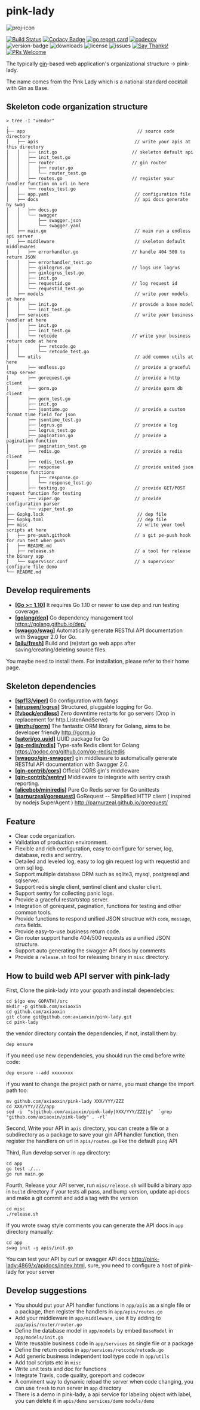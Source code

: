 # pink-lady

![proj-icon](https://raw.githubusercontent.com/axiaoxin/pink-lady/master/misc/pinklady.png)

[![Build Status](https://travis-ci.org/axiaoxin/pink-lady.svg?branch=master)](https://travis-ci.org/axiaoxin/pink-lady)
[![Codacy Badge](https://api.codacy.com/project/badge/Grade/b906dd1655074f60bf93a7c592d29204)](https://www.codacy.com/app/axiaoxin/pink-lady?utm_source=github.com&amp;utm_medium=referral&amp;utm_content=axiaoxin/pink-lady&amp;utm_campaign=Badge_Grade)
[![go report card](https://goreportcard.com/badge/github.com/axiaoxin/pink-lady)](https://goreportcard.com/report/github.com/axiaoxin/pink-lady)
[![codecov](https://codecov.io/gh/axiaoxin/pink-lady/branch/master/graph/badge.svg)](https://codecov.io/gh/axiaoxin/pink-lady)
![version-badge](https://img.shields.io/github/release/axiaoxin/pink-lady.svg)
![downloads](https://img.shields.io/github/downloads/axiaoxin/pink-lady/total.svg)
![license](https://img.shields.io/github/license/axiaoxin/pink-lady.svg)
![issues](https://img.shields.io/github/issues/axiaoxin/pink-lady.svg)
[![Say Thanks!](https://img.shields.io/badge/Say%20Thanks-!-1EAEDB.svg)](https://saythanks.io/to/axiaoxin)
[![PRs Welcome](https://img.shields.io/badge/PRs-welcome-brightgreen.svg)](https://github.com/axiaoxin/pink-lady/pulls)

The typically [gin](https://github.com/gin-gonic/gin)-based web application's organizational structure -> pink-lady.

The name comes from the Pink Lady which is a national standard cocktail with Gin as Base.

## Skeleton code organization structure

    > tree -I "vendor"
    .
    ├── app                                          // source code directory
    │   ├── apis                                    // write your apis at this directory
    │   │   ├── init.go                            // skeleton default api
    │   │   ├── init_test.go
    │   │   ├── router                             // gin router
    │   │   │   ├── router.go
    │   │   │   └── router_test.go
    │   │   ├── routes.go                          // register your handler function on url in here
    │   │   └── routes_test.go
    │   ├── app.yaml                                // configuration file
    │   ├── docs                                    // api docs generate by swag
    │   │   ├── docs.go
    │   │   └── swagger
    │   │       ├── swagger.json
    │   │       └── swagger.yaml
    │   ├── main.go                                 // main run a endless api server
    │   ├── middleware                              // skeleton default middlewares
    │   │   ├── errorhandler.go                    // handle 404 500 to return JSON
    │   │   ├── errorhandler_test.go
    │   │   ├── ginlogrus.go                       // logs use logrus
    │   │   ├── ginlogrus_test.go
    │   │   ├── init.go
    │   │   ├── requestid.go                       // log request id
    │   │   └── requestid_test.go
    │   ├── models                                  // write your models at here
    │   │   ├── init.go                            // provide a base model
    │   │   └── init_test.go
    │   ├── services                                // write your business handler at here
    │   │   ├── init.go
    │   │   ├── init_test.go
    │   │   └── retcode                            // write your business return code at here
    │   │       ├── retcode.go
    │   │       └── retcode_test.go
    │   └── utils                                   // add common utils at here
    │       ├── endless.go                          // provide a graceful stop server
    │       ├── gorequest.go                        // provide a http client
    │       ├── gorm.go                             // provide gorm db client
    │       ├── gorm_test.go
    │       ├── init.go
    │       ├── jsontime.go                         // provide a custom format time field for json
    │       ├── jsontime_test.go
    │       ├── logrus.go                           // provide a log
    │       ├── logrus_test.go
    │       ├── pagination.go                       // provide a pagination function
    │       ├── pagination_test.go
    │       ├── redis.go                            // provide a redis client
    │       ├── redis_test.go
    │       ├── response                            // provide united json response functions
    │       │   ├── response.go
    │       │   └── response_test.go
    │       ├── testing.go                          // provide GET/POST request function for testing
    │       ├── viper.go                            // provide configuration parser
    │       └── viper_test.go
    ├── Gopkg.lock                                   // dep file
    ├── Gopkg.toml                                   // dep file
    ├── misc                                         // write your tool scripts at here
    │   ├── pre-push.githook                        // a git pe-push hook for run test when push
    │   ├── README.md
    │   ├── release.sh                              // a tool for release the binary app
    │   └── supervisor.conf                         // a supervisor configure file demo
    └── README.md

## Develop requirements

- **[[Go >= 1.10]](https://golang.org/doc/devel/release.html)** It requires Go 1.10 or newer to use dep and run testing coverage.
- **[[golang/dep]](https://github.com/golang/dep)** Go dependency management tool <https://golang.github.io/dep/>
- **[[swaggo/swag]](https://github.com/swaggo/swag)** Automatically generate RESTful API documentation with Swagger 2.0 for Go.
- **[[pilu/fresh]](https://github.com/pilu/fresh)** Build and (re)start go web apps after saving/creating/deleting source files.

You maybe need to install them. For installation, please refer to their home page.

## Skeleton dependencies

- **[[spf13/viper]](https://github.com/spf13/viper)** Go configuration with fangs
- **[[sirupsen/logrus]](https://github.com/sirupsen/logrus)** Structured, pluggable logging for Go.
- **[[fvbock/endless]](https://github.com/fvbock/endless)** Zero downtime restarts for go servers (Drop in replacement for http.ListenAndServe)
- **[[jinzhu/gorm]](https://github.com/jinzhu/gorm)** The fantastic ORM library for Golang, aims to be developer friendly <http://gorm.io>
- **[[satori/go.uuid]](https://github.com/satori/go.uuid)** UUID package for Go
- **[[go-redis/redis]](https://github.com/go-redis/redis)** Type-safe Redis client for Golang <https://godoc.org/github.com/go-redis/redis>
- **[[swaggo/gin-swagger]](https://github.com/swaggo/gin-swagger)** gin middleware to automatically generate RESTful API documentation with Swagger 2.0.
- **[[gin-contrib/cors]](https://github.com/gin-contrib/cors)** Official CORS gin's middleware
- **[[gin-contrib/sentry]](https://github.com/gin-contrib/sentry)** Middleware to integrate with sentry crash reporting.
- **[[alicebob/miniredis]](https://github.com/alicebob/miniredis)** Pure Go Redis server for Go unittests
- **[[parnurzeal/gorequest]](https://github.com/parnurzeal/gorequest)** GoRequest -- Simplified HTTP client ( inspired by nodejs SuperAgent ) <http://parnurzeal.github.io/gorequest/>

## Feature

- Clear code organization.
- Validation of production environment.
- Flexible and rich configuration, easy to configure for server, log, database, redis and sentry.
- Detailed and leveled log, easy to log gin request log with requestid and orm sql log.
- Support multiple database ORM such as sqlite3, mysql, postgresql and sqlserver.
- Support redis single client, sentinel client and cluster client.
- Support sentry for collecting panic logs.
- Provide a graceful restart/stop server.
- Integration of gorequest, pagination, functions for testing and other common tools.
- Provide functions to respond unified JSON structrue with `code`, `message`, `data` fields.
- Provide easy-to-use business return code.
- Gin router support handle 404/500 requests as a unified JSON structure.
- Support auto generating the swagger API docs by comments
- Provide a `release.sh` tool for releasing binary in `misc` directory.

## How to build web API server with pink-lady

First, Clone the pink-lady into your gopath and install dependebcies:

    cd $(go env GOPATH)/src
    mkdir -p github.com/axiaoxin
    cd github.com/axiaoxin
    git clone git@github.com:axiaoxin/pink-lady.git
    cd pink-lady

the vendor directory contain the dependencies, if not, install them by:

    dep ensure

if you need use new dependencies, you should run the cmd before write code:

    dep ensure --add xxxxxxxx

if you want to change the project path or name, you must change the import path too:

    mv github.com/axiaoxin/pink-lady XXX/YYY/ZZZ
    cd XXX/YYY/ZZZ/app
    sed -i  "s|github.com/axiaoxin/pink-lady|XXX/YYY/ZZZ|g"  `grep "github.com/axiaoxin/pink-lady" . -rl`

Second, Write your API in `apis` directory, you can create a file or a subdirectory as a package to save your gin API handler function, then register the handlers on url in `apis/routes.go` like the default `ping` API

Third, Run develop server in `app` directory:

    cd app
    go test ./...
    go run main.go

Fourth, Release your API server, run `misc/release.sh` will build a binary app in `build` directory if your tests all pass, and bump version, update api docs and make a git commit and add a tag with the version

    cd misc
    ./release.sh

If you wrote swag style comments you can generate the API docs in `app` directory manually:

    cd app
    swag init -g apis/init.go

You can test your API by curl or swagger API docs:<http://pink-lady:4869/x/apidocs/index.html>, sure, you need to configure a host of pink-lady for your server

## Develop suggestions

- You should put your API handler functions in `app/apis` as a single file or a package, then register the handlers in `app/apis/routes.go`
- Add your middleware in `app/middleware`, use it by adding to `app/apis/router/router.go`
- Define the database model in `app/models` by embed `BaseModel` in `app/models/init.go`
- Write reusable business code in `app/services` as single file or a package
- Define the return codes in `app/services/retcode/retcode.go`
- Add generic business independent tool type code in `app/utils`
- Add tool scripts etc in `misc`
- Write unit tests and doc for functions
- Integrate Travis, code quality, goreport and codecov
- A convinent way to dynamic reload the server when code changing, you can use `fresh` to run server in `app` directory
- There is a demo in pink-lady, a api service for labeling object with label, you can delete it in `apis/demo` `services/demo` `models/demo`
